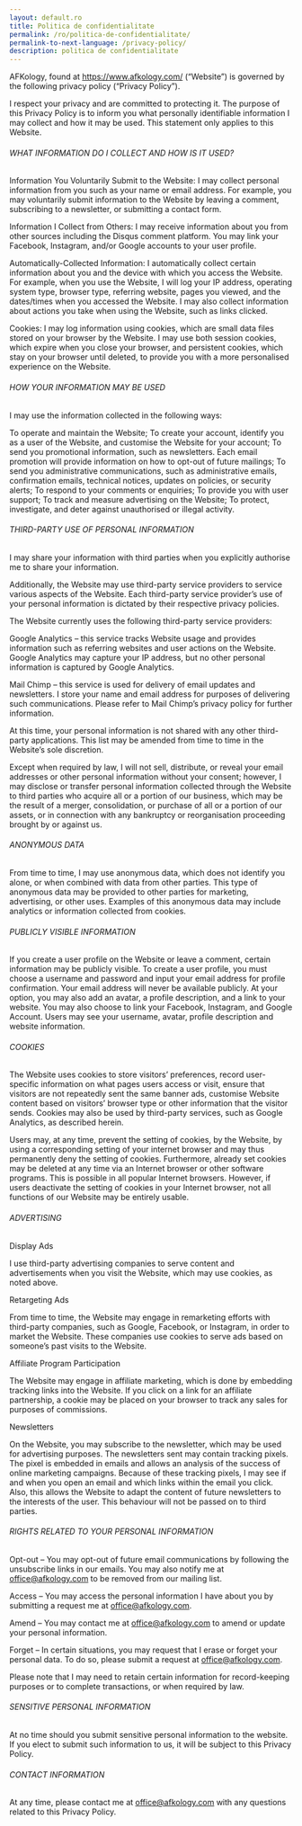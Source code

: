 ```yaml
---
layout: default.ro
title: Politica de confidentialitate
permalink: /ro/politica-de-confidentialitate/
permalink-to-next-language: /privacy-policy/
description: politica de confidentialitate
---
```

AFKology, found at https://www.afkology.com/ (“Website”) is governed by the following privacy policy (“Privacy Policy”).

I respect your privacy and are committed to protecting it. The purpose of this Privacy Policy is to inform you what personally identifiable information I may collect and how it may be used. This statement only applies to this Website.

###### WHAT INFORMATION DO I COLLECT AND HOW IS IT USED?
Information You Voluntarily Submit to the Website: I may collect personal information from you such as your name or email address. For example, you may voluntarily submit information to the Website by leaving a comment, subscribing to a newsletter, or submitting a contact form.

Information I Collect from Others: I may receive information about you from other sources including the Disqus comment platform. You may link your Facebook, Instagram, and/or Google accounts to your user profile.

Automatically-Collected Information: I automatically collect certain information about you and the device with which you access the Website. For example, when you use the Website, I will log your IP address, operating system type, browser type, referring website, pages you viewed, and the dates/times when you accessed the Website. I may also collect information about actions you take when using the Website, such as links clicked.

Cookies: I may log information using cookies, which are small data files stored on your browser by the Website. I may use both session cookies, which expire when you close your browser, and persistent cookies, which stay on your browser until deleted, to provide you with a more personalised experience on the Website.

###### HOW YOUR INFORMATION MAY BE USED
I may use the information collected in the following ways:

To operate and maintain the Website;
To create your account, identify you as a user of the Website, and customise the Website for your account;
To send you promotional information, such as newsletters. Each email promotion will provide information on how to opt-out of future mailings;
To send you administrative communications, such as administrative emails, confirmation emails, technical notices, updates on policies, or security alerts;
To respond to your comments or enquiries;
To provide you with user support;
To track and measure advertising on the Website;
To protect, investigate, and deter against unauthorised or illegal activity.

###### THIRD-PARTY USE OF PERSONAL INFORMATION
I may share your information with third parties when you explicitly authorise me to share your information.

Additionally, the Website may use third-party service providers to service various aspects of the Website. Each third-party service provider’s use of your personal information is dictated by their respective privacy policies.

The Website currently uses the following third-party service providers:

Google Analytics – this service tracks Website usage and provides information such as referring websites and user actions on the Website. Google Analytics may capture your IP address, but no other personal information is captured by Google Analytics.

Mail Chimp – this service is used for delivery of email updates and newsletters. I store your name and email address for purposes of delivering such communications.  Please refer to Mail Chimp’s privacy policy for further information.

At this time, your personal information is not shared with any other third-party applications. This list may be amended from time to time in the Website’s sole discretion.

Except when required by law, I will not sell, distribute, or reveal your email addresses or other personal information without your consent; however, I may disclose or transfer personal information collected through the Website to third parties who acquire all or a portion of our business, which may be the result of a merger, consolidation, or purchase of all or a portion of our assets, or in connection with any bankruptcy or reorganisation proceeding brought by or against us.

###### ANONYMOUS DATA
From time to time, I may use anonymous data, which does not identify you alone, or when combined with data from other parties. This type of anonymous data may be provided to other parties for marketing, advertising, or other uses. Examples of this anonymous data may include analytics or information collected from cookies.

###### PUBLICLY VISIBLE INFORMATION
If you create a user profile on the Website or leave a comment, certain information may be publicly visible.  To create a user profile, you must choose a username and password and input your email address for profile confirmation.  Your email address will never be available publicly.  At your option, you may also add an avatar, a profile description, and a link to your website. You may also choose to link your Facebook, Instagram, and Google Account. Users may see your username, avatar, profile description and website information.

###### COOKIES
The Website uses cookies to store visitors’ preferences, record user-specific information on what pages users access or visit, ensure that visitors are not repeatedly sent the same banner ads, customise Website content based on visitors’ browser type or other information that the visitor sends. Cookies may also be used by third-party services, such as Google Analytics, as described herein.

Users may, at any time, prevent the setting of cookies, by the Website, by using a corresponding setting of your internet browser and may thus permanently deny the setting of cookies. Furthermore, already set cookies may be deleted at any time via an Internet browser or other software programs. This is possible in all popular Internet browsers. However, if users deactivate the setting of cookies in your Internet browser, not all functions of our Website may be entirely usable.

###### ADVERTISING
Display Ads

I use third-party advertising companies to serve content and advertisements when you visit the Website, which may use cookies, as noted above.

Retargeting Ads

From time to time, the Website may engage in remarketing efforts with third-party companies, such as Google, Facebook, or Instagram, in order to market the Website. These companies use cookies to serve ads based on someone’s past visits to the Website.

Affiliate Program Participation

The Website may engage in affiliate marketing, which is done by embedding tracking links into the Website. If you click on a link for an affiliate partnership, a cookie may be placed on your browser to track any sales for purposes of commissions.

Newsletters

On the Website, you may subscribe to the newsletter, which may be used for advertising purposes. The newsletters sent may contain tracking pixels. The pixel is embedded in emails and allows an analysis of the success of online marketing campaigns. Because of these tracking pixels, I may see if and when you open an email and which links within the email you click. Also, this allows the Website to adapt the content of future newsletters to the interests of the user. This behaviour will not be passed on to third parties.

###### RIGHTS RELATED TO YOUR PERSONAL INFORMATION
Opt-out – You may opt-out of future email communications by following the unsubscribe links in our emails. You may also notify me at office@afkology.com to be removed from our mailing list.

Access – You may access the personal information I have about you by submitting a request me at office@afkology.com.

Amend – You may contact me at office@afkology.com to amend or update your personal information.

Forget – In certain situations, you may request that I erase or forget your personal data. To do so, please submit a request at office@afkology.com.

Please note that I may need to retain certain information for record-keeping purposes or to complete transactions, or when required by law.

###### SENSITIVE PERSONAL INFORMATION
At no time should you submit sensitive personal information to the website. If you elect to submit such information to us, it will be subject to this Privacy Policy.

###### CONTACT INFORMATION
At any time, please contact me at office@afkology.com with any questions related to this Privacy Policy.